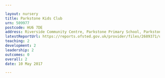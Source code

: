 ```yaml
---

layout: nursery
title: Parkstone Kids Club
urn: 509977
postcode: HU6 7DE
address: Riverside Community Centre, Parkstone Primary School, Parkstone Road, Hull, North Humberside, HU6 7DE
latestReportUrl: https://reports.ofsted.gov.uk/provider/files/2689371/urn/509977.pdf
teaching: 2
development: 2
leadership: 2
outcomes: 0
overall: 2
date: 10 May 2017

---
```

